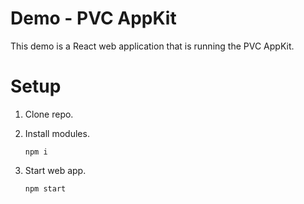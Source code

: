 # Demo - PVC AppKit

This demo is a React web application that is running the PVC AppKit.

# Setup

1. Clone repo.

2. Install modules.

    `npm i`

3. Start web app.

    `npm start`
